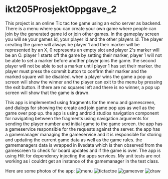 # ikt205ProsjektOppgave_2
This project is an online Tic tac toe game using an echo server as backend.
There is a menu where you can create your own game where people can join by the generated game id or join other games.
In the gameplay screen you will se your games id, your player id and the other players id.
The player creating the game will always be player 1 and their marker will be represented by an X, 0 represents an empty slot and player 2's marker will be an O.
player 1 starts off the game by setting their marker, player 1 will not be able to set a marker before another player joins the game.
the second player will not be able to set a marker until player 1 has set their marker.
the player must press the commit button to confirm their marker and the marked square will be disabled.
when a player wins the game a pop up screen will show the winner and the player can exit to the menu by pressing the exit button.
if there are no squares left and there is no winner, a pop up screen will show that the game is drawn.


This app is implemented using fragments for the menu and gamescreen, and dialogs for showing the create and join game pop ups as well as the game over pop up.
the app is using android studios navigation component for navigating between the fragments using navigation arguments for sending the player number and initial game to the game screen.
the app has a gameservice responsible for the requests against the server.
the app has a gamemanager managing the gameservice and it is responsible for storing and updating the current game data as well as the game rules.
the gamemanagers data is wrapped in livedata which is then observed from the gamescreen to check for board updates and if the game is over.
The app is using Hilt for dependency injecting the apps services.
My unit tests are not working as i couldnt get an instance of the gamemanager in the test class.

Here are some photos of the app:
![menu](https://user-images.githubusercontent.com/69875804/118203313-13604800-b45c-11eb-940d-5db860f2306c.PNG)
![tictactoe](https://user-images.githubusercontent.com/69875804/118203319-19562900-b45c-11eb-97b6-329240b7c136.PNG)
![gameover](https://user-images.githubusercontent.com/69875804/118203331-1ce9b000-b45c-11eb-8325-5c2b73ee7e10.PNG)
![draw](https://user-images.githubusercontent.com/69875804/118203337-1fe4a080-b45c-11eb-84e9-69b0daa77c93.PNG)


